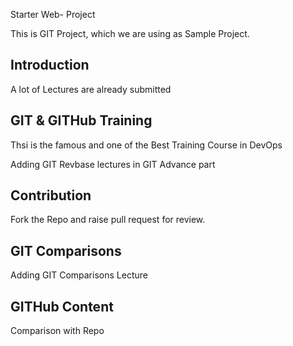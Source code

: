 Starter Web- Project

This is GIT Project, which we are using as Sample Project.

## Introduction
A lot of Lectures are already submitted

## GIT & GITHub Training
Thsi is the famous and one of the Best Training Course in DevOps

Adding GIT Revbase lectures in GIT Advance part

## Contribution
Fork the Repo and raise pull request for review.

## GIT Comparisons

Adding GIT Comparisons Lecture

## GITHub Content
Comparison with Repo


